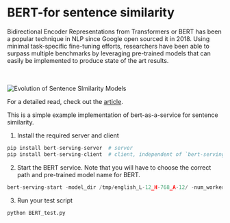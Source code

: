 # BERT-for sentence similarity

Bidirectional Encoder Representations from Transformers or BERT has been a popular technique in NLP since Google open sourced it in 2018. Using minimal task-specific fine-tuning efforts, researchers have been able to surpass multiple benchmarks by leveraging pre-trained models that can easily be implemented to produce state of the art results. 

<br /><br />
![Evolution of Sentence SImilarity Models](http://siddharthnarayanan.com/wp-content/uploads/2019/09/1_hPxezDTuv308MxlX03eYtg.png)
<br />

For a detailed read, check out the [article](https://medium.com/analytics-vidhya/semantic-similarity-in-sentences-and-bert-e8d34f5a4677).

This is a simple example implementation of bert-as-a-service for sentence similarity.

1. Install the required server and client

```python
pip install bert-serving-server  # server
pip install bert-serving-client  # client, independent of `bert-serving-server`
```

2. Start the BERT service. Note that you will have to choose the correct path and pre-trained model name for BERT.

```python
bert-serving-start -model_dir /tmp/english_L-12_H-768_A-12/ -num_worker=4 
```

3. Run your test script

```python
python BERT_test.py
```

